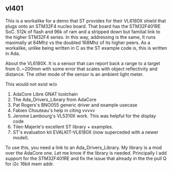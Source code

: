 
vl401
-----
This is a workalike for a demo that ST provides for their VL6180X
shield that plugs onto an STM32F4 nucleo board. That board has the
STM32F401RE SoC. 512k of flash and 96k of ram and a stripped down but
familial link to the higher STM32F4 series. In this way, addressing is
the same, It runs maximally at 84Mhz vs the doubled 168Mhz of its
higher peers. As a workalike, unlike being written in C as the ST
example code is, this is written in Ada.

About the VL6180X. It is a sensor that can report back a range to a
target from 0..~200mm with some error that scales with object
reflectivity and distance. The other mode of the sensor is an ambient
light meter. 

This would not exist w/o 
1) AdaCore Libre GNAT toolchain
2) The Ada_Drivers_Library from AdaCore
3) Pat Rogers's BNO055 generic driver and example usecase
4) Fabien Chouteau's help in citing vvvvv
5) Jerome Lambourg's VL5310X work. This was helpful for the display code
6) Tilen Majerle's excellent ST library + examples.
7) ST's evaluation kit EVALKIT-VL6180X (now superceded with a newer model).

To use this, you need a link to an Ada_Drivers_Library. My library is
a mod over the AdaCore one. Let me know if the library is
needed. Principally I add support for the STM32F401RE and fix the
issue that already in the the pull Q for i2c 16bit mem addr.
